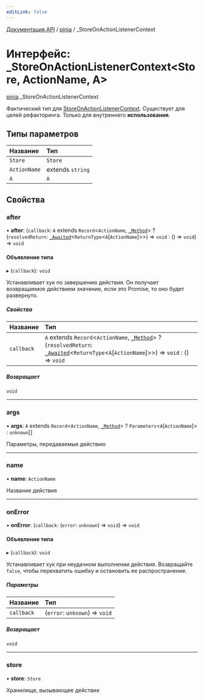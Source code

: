 ```yaml
---
editLink: false
---
```


[Документация API](../index.md) / [pinia](../modules/pinia.md) / \_StoreOnActionListenerContext

# Интерфейс: \_StoreOnActionListenerContext<Store, ActionName, A\>

[pinia](../modules/pinia.md)._StoreOnActionListenerContext

Фактический тип для [StoreOnActionListenerContext](../modules/pinia.md#storeonactionlistenercontext). Существует для целей рефакторинга. Только для внутреннего **использования**.

## Типы параметров

| Название     | Тип              |
| :----------- | :--------------- |
| `Store`      | `Store`          |
| `ActionName` | extends `string` |
| `A`          | `A`              |

## Свойства

### after

• **after**: (`callback`: `A` extends `Record`<`ActionName`, [`_Method`](../modules/pinia.md#_method)\> ? (`resolvedReturn`: [`_Awaited`](../modules/pinia.md#_awaited)<`ReturnType`<`A`[`ActionName`]\>\>) => `void` : () => `void`) => `void`

#### Объявление типа

▸ (`callback`): `void`

Устанавливает хук по завершению действия. Он получает возвращаемое действием значение, если это Promise, то оно будет развернуто.

##### Свойства

| Название   | Тип                                                                                                                                                                                                        |
| :--------- | :--------------------------------------------------------------------------------------------------------------------------------------------------------------------------------------------------------- |
| `callback` | `A` extends `Record`<`ActionName`, [`_Method`](../modules/pinia.md#_method)\> ? (`resolvedReturn`: [`_Awaited`](../modules/pinia.md#_awaited)<`ReturnType`<`A`[`ActionName`]\>\>) => `void` : () => `void` |

##### Возвращает

`void`

___

### args

• **args**: `A` extends `Record`<`ActionName`, [`_Method`](../modules/pinia.md#_method)\> ? `Parameters`<`A`[`ActionName`]\> : `unknown`[]

Параметры, передаваемые действию

___

### name

• **name**: `ActionName`

Название действия

___

### onError

• **onError**: (`callback`: (`error`: `unknown`) => `void`) => `void`

#### Объявление типа

▸ (`callback`): `void`

Устанавливает хук при неудачном выполнении действия. Возвращайте `false`, чтобы перехватить ошибку и
остановить ее распространение.

##### Параметры

| Название   | Тип                            |
| :--------- | :----------------------------- |
| `callback` | (`error`: `unknown`) => `void` |

##### Возвращает

`void`

___

### store

• **store**: `Store`

Хранилище, вызывающее действие
